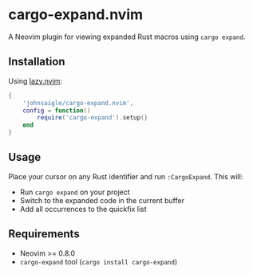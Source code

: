 # cargo-expand.nvim

A Neovim plugin for viewing expanded Rust macros using `cargo expand`.

## Installation

Using [lazy.nvim](https://github.com/folke/lazy.nvim):

```lua
{
    'johnsaigle/cargo-expand.nvim',
    config = function()
        require('cargo-expand').setup(}
    end
}
```

## Usage

Place your cursor on any Rust identifier and run `:CargoExpand`. This will:
- Run `cargo expand` on your project
- Switch to the expanded code in the current buffer
- Add all occurrences to the quickfix list

## Requirements

- Neovim >= 0.8.0
- `cargo-expand` tool (`cargo install cargo-expand`)
